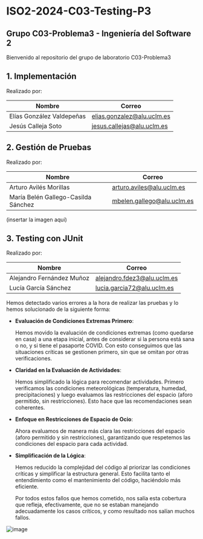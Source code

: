 # ISO2-2024-C03-Testing-P3


## **Grupo C03-Problema3 - Ingeniería del Software 2**  
Bienvenido al repositorio del grupo de laboratorio C03-Problema3  

## **1. Implementación**
Realizado por:

| Nombre                       | Correo                       |
|------------------------------|------------------------------|
| Elías González Valdepeñas    | elias.gonzalez@alu.uclm.es   |
| Jesús Calleja Soto	         | jesus.callejas@alu.uclm.es  |

## **2. Gestión de Pruebas**
Realizado por:

| Nombre                       | Correo                       |
|------------------------------|------------------------------|
| Arturo Avilés Morillas       | arturo.aviles@alu.uclm.es    |
| María Belén Gallego-Casilda Sánchez	         | mbelen.gallego@alu.uclm.es   |

(insertar la imagen aqui)

## **3. Testing con JUnit**
Realizado por: 

| Nombre                       | Correo                       |
|------------------------------|------------------------------|
| Alejandro Fernández Muñoz    | alejandro.fdez3@alu.uclm.es   |
| Lucía García Sánchez	         | lucia.garcia72@alu.uclm.es  |

Hemos detectado varios errores a la hora de realizar las pruebas y lo hemos solucionado de la siguiente forma:

- **Evaluación de Condiciones Extremas Primero**:
  
  Hemos movido la evaluación de condiciones extremas (como quedarse en casa) a una etapa inicial, antes de considerar si la persona está sana o no, y si tiene el pasaporte COVID. Con esto conseguimos que las situaciones críticas se gestionen primero, sin que se omitan por otras verificaciones.

- **Claridad en la Evaluación de Actividades**:

  Hemos simplificado la lógica para recomendar actividades. Primero verificamos las condiciones meteorológicas (temperatura, humedad, precipitaciones) y luego evaluamos las restricciones del espacio (aforo permitido, sin restricciones). Esto hace que las recomendaciones sean coherentes.

- **Enfoque en Restricciones de Espacio de Ocio**:

  Ahora evaluamos de manera más clara las restricciones del espacio (aforo permitido y sin restricciones), garantizando que respetemos las condiciones del espacio para cada actividad.

- **Simplificación de la Lógica**:

  Hemos reducido la complejidad del código al priorizar las condiciones críticas y simplificar la estructura general. Esto facilita tanto el entendimiento como el mantenimiento del código, haciéndolo más eficiente.

  Por todos estos fallos que hemos cometido, nos salía esta cobertura que refleja, efectivamente, que no se estaban manejando adecuadamente los casos críticos, y como resultado nos salían muchos fallos.
  
![image](https://github.com/user-attachments/assets/180b05fb-8546-4b47-bfc5-51107eed063a)





